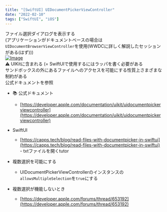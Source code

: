 ```yaml
---
title: "[SwiftUI] UIDocumentPickerViewController"
date: "2022-02-10"
tags: ["SwiftUI", "iOS"]
---
```


ファイル選択ダイアログを表示する<br>
(アプリケーションがドキュメントベースの場合は`UIDocumentBrowserViewController`を使用(WWDCに詳しく解説したセッションがある(はず)))  
[![Image](https://scrapbox.io/files/61f5767a63aa43001e89a23e.png?type=thumbnail)](https://scrapbox.io/files/61f5767a63aa43001e89a23e.png)<br>
⚠️ UIKitに含まれる (= SwiftUIで使用するにはラッパを書く必要がある<br>
サンドボックスの外にあるファイルへのアクセスを可能にする性質上さまざまな制約がある<br>
公式ドキュメントを参照<br>

- 📚 公式ドキュメント<br>
   - [https://developer.apple.com/documentation/uikit/uidocumentpickerviewcontroller](https://developer.apple.com/documentation/uikit/uidocumentpickerviewcontroller)

- SwiftUI
  - [https://capps.tech/blog/read-files-with-documentpicker-in-swiftui](https://capps.tech/blog/read-files-with-documentpicker-in-swiftui)
                - txtファイルを開くtutor

- 複数選択を可能にする
  - UIDocumentPickerViewControllerのインスタンスの`allowsMultipleSelection`を`true`にする

- 複数選択が機能しないとき
  - [https://developer.apple.com/forums/thread/653192](https://developer.apple.com/forums/thread/653192)
